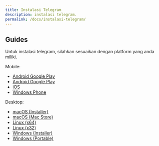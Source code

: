 ```yaml
---
title: Instalasi Telegram
description: instalasi telegram.
permalink: /docs/instalasi-telegram/
---
```


## Guides

Untuk instalasi telegram, silahkan sesuaikan dengan platform yang anda miliki.

Mobile:
* [Android Google Play](https://telegram.org/dl/android)
* [Android Google Play](https://telegram.org/dl/android/apk)
* [iOS](https://telegram.org/dl/ios)
* [Windows Phone](https://telegram.org/dl/wp)

Desktop:
* [macOS (Installer)](https://telegram.org/dl/macos)
* [macOS (Mac Store)](https://telegram.org/dl/desktop/mac_store)
* [Linux (x64)](https://telegram.org/dl/desktop/linux)
* [Linux (x32)](https://telegram.org/dl/desktop/linux32)
* [Windows (Installer)](https://telegram.org/dl/desktop/win)
* [Windows (Portable)](https://telegram.org/dl/desktop/win)